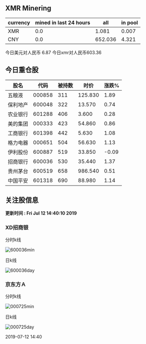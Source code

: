 ## XMR Minering

|currency|mined in last 24 hours|all|in pool|
|---|---|---|---|
|XMR|0.0|1.081|0.007|
|CNY|0.0|652.036|4.321|

今日美元对人民币 6.87	今日xmr对人民币603.36


## 今日重仓股 

|股名|代码|被持数|时价|涨跌%|
|---|---|---|---|---|
|五粮液|000858|311|125.830|1.89|
|保利地产|600048|322|13.570|0.74|
|农业银行|601288|406|3.600|0.28|
|美的集团|000333|423|54.860|0.86|
|工商银行|601398|442|5.630|1.08|
|格力电器|000651|504|56.630|1.13|
|伊利股份|600887|519|33.850|-0.09|
|招商银行|600036|530|35.440|1.37|
|贵州茅台|600519|658|986.540|0.51|
|中国平安|601318|690|88.980|1.14|

## 关注股信息
**更新时间 : Fri Jul 12 14:40:10 2019**
### XD招商银 
分时k线

![600036min](http://image.sinajs.cn/newchart/min/n/sh600036.gif)

日k线

![600036day](http://image.sinajs.cn/newchart/daily/n/sh600036.gif)

### 京东方Ａ 
分时k线

![000725min](http://image.sinajs.cn/newchart/min/n/sz000725.gif)

日k线

![000725day](http://image.sinajs.cn/newchart/daily/n/sz000725.gif)

2019-07-12 14:40